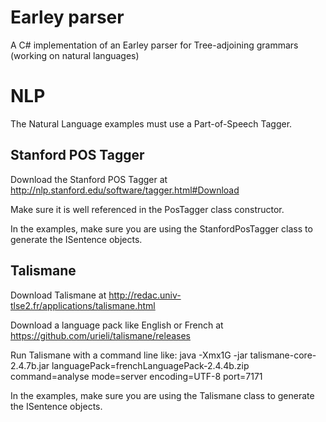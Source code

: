 # Earley parser
A C# implementation of an Earley parser for Tree-adjoining grammars (working on natural languages)

# NLP
The Natural Language examples must use a Part-of-Speech Tagger. 

## Stanford POS Tagger
Download the Stanford POS Tagger at http://nlp.stanford.edu/software/tagger.html#Download

Make sure it is well referenced in the PosTagger class constructor.

In the examples, make sure you are using the StanfordPosTagger class to generate the ISentence objects.

## Talismane
Download Talismane at http://redac.univ-tlse2.fr/applications/talismane.html

Download a language pack like English or French at https://github.com/urieli/talismane/releases

Run Talismane with a command line like:
java -Xmx1G -jar talismane-core-2.4.7b.jar languagePack=frenchLanguagePack-2.4.4b.zip command=analyse mode=server encoding=UTF-8 port=7171

In the examples, make sure you are using the Talismane class to generate the ISentence objects.